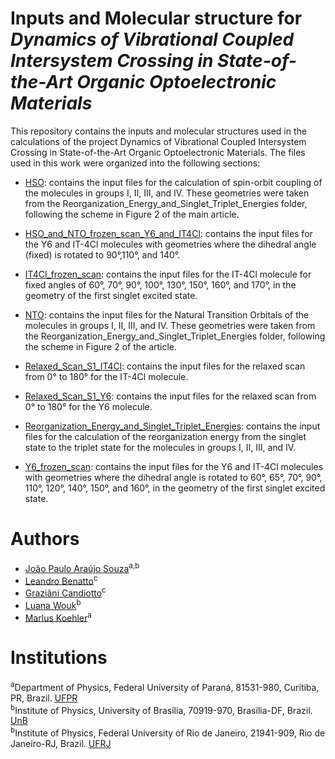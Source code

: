# Inputs and Molecular structure for *Dynamics of Vibrational Coupled Intersystem Crossing in State-of-the-Art Organic Optoelectronic Materials*
This repository contains the inputs and molecular structures used in the calculations of the project Dynamics of Vibrational Coupled Intersystem Crossing in State-of-the-Art Organic Optoelectronic Materials. The files used in this work were organized into the following sections:

- [HSO](https://github.com/gcandiotto/Dynamics_of_Vibrational_Coupled_Intersystem_Crossing/tree/main/HSO): contains the input files for the calculation of spin-orbit coupling of the molecules in groups I, II, III, and IV. These geometries were taken from the Reorganization_Energy_and_Singlet_Triplet_Energies folder, following the scheme in Figure 2 of the main article.

- [HSO_and_NTO_frozen_scan_Y6_and_IT4Cl](https://github.com/gcandiotto/Dynamics_of_Vibrational_Coupled_Intersystem_Crossing/tree/main/HSO_and_NTO_frozen_scan_Y6_and_IT4Cl): contains the input files for the Y6 and IT-4Cl molecules with geometries where the dihedral angle (fixed) is rotated to 90°,110°, and 140°.

- [IT4Cl_frozen_scan](https://github.com/gcandiotto/Dynamics_of_Vibrational_Coupled_Intersystem_Crossing/tree/main/IT4Cl_frozen_scan): contains the input files for the IT-4Cl molecule for fixed angles of 60°, 70°, 90°, 100°, 130°, 150°, 160°, and 170°, in the geometry of the first singlet excited state.

- [NTO](https://github.com/gcandiotto/Dynamics_of_Vibrational_Coupled_Intersystem_Crossing/tree/main/NTO): contains the input files for the Natural Transition Orbitals of the molecules in groups I, II, III, and IV. These geometries were taken from the Reorganization_Energy_and_Singlet_Triplet_Energies folder, following the scheme in Figure 2 of the article.

- [Relaxed_Scan_S1_IT4Cl](https://github.com/gcandiotto/Dynamics_of_Vibrational_Coupled_Intersystem_Crossing/tree/main/Relaxed_Scan_S1_IT4Cl): contains the input files for the relaxed scan from 0° to 180° for the IT-4Cl molecule.

- [Relaxed_Scan_S1_Y6](https://github.com/gcandiotto/Dynamics_of_Vibrational_Coupled_Intersystem_Crossing/tree/main/Relaxed_Scan_S1_Y6): contains the input files for the relaxed scan from 0° to 180° for the Y6 molecule.

- [Reorganization_Energy_and_Singlet_Triplet_Energies](https://github.com/gcandiotto/Dynamics_of_Vibrational_Coupled_Intersystem_Crossing/tree/main/Reorganization_Energy_and_Singlet_Triplet_Energies): contains the input files for the calculation of the reorganization energy from the singlet state to the triplet state for the molecules in groups I, II, III, and IV.

- [Y6_frozen_scan](https://github.com/gcandiotto/Dynamics_of_Vibrational_Coupled_Intersystem_Crossing/tree/main/Y6_frozen_scan): contains the input files for the Y6 and IT-4Cl molecules with geometries where the dihedral angle is rotated to 60°, 65°, 70°, 90°, 110°, 120°, 140°, 150°, and 160°, in the geometry of the first singlet excited state.

# Authors
* [João Paulo Araújo Souza](https://orcid.org/0000-0003-4609-552X)<sup>a,b</sup>
* [Leandro Benatto](https://orcid.org/0000-0001-9976-3574)<sup>c</sup>
* [Graziâni Candiotto](https://orcid.org/0000-0001-6755-660X)<sup>c</sup>
* [Luana Wouk](https://orcid.org/0000-0002-1843-0741)<sup>b</sup>
* [Marlus Koehler](https://orcid.org/0000-0001-9935-5060)<sup>a</sup>

# Institutions
<sup>a</sup>Department of Physics, Federal University of Paraná, 81531-980, Curitiba, PR, Brazil. [UFPR](https://www.prppg.ufpr.br/site/ppgfisica/pb/) <br>
<sup>b</sup>Institute of Physics, University of Brasília, 70919-970, Brasília-DF, Brazil. [UnB](http://ppgfis.unb.br/) <br>
<sup>b</sup>Institute of Physics, Federal University of Rio de Janeiro, 21941-909, Rio de Janeiro-RJ, Brazil. [UFRJ](https://pos.if.ufrj.br/pt/)<br>


